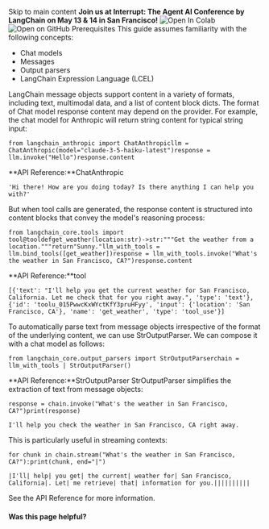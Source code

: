 Skip to main content
**Join us at Interrupt: The Agent AI Conference by LangChain on May 13 & 14 in San Francisco!**
![Open In Colab](https://colab.research.google.com/assets/colab-badge.svg)![Open on GitHub](https://img.shields.io/badge/Open%20on%20GitHub-grey?logo=github&logoColor=white)
Prerequisites
This guide assumes familiarity with the following concepts:
  * Chat models
  * Messages
  * Output parsers
  * LangChain Expression Language (LCEL)


LangChain message objects support content in a variety of formats, including text, multimodal data, and a list of content block dicts.
The format of Chat model response content may depend on the provider. For example, the chat model for Anthropic will return string content for typical string input:
```
from langchain_anthropic import ChatAnthropicllm = ChatAnthropic(model="claude-3-5-haiku-latest")response = llm.invoke("Hello")response.content
```

**API Reference:**ChatAnthropic
```
'Hi there! How are you doing today? Is there anything I can help you with?'
```

But when tool calls are generated, the response content is structured into content blocks that convey the model's reasoning process:
```
from langchain_core.tools import tool@tooldefget_weather(location:str)->str:"""Get the weather from a location."""return"Sunny."llm_with_tools = llm.bind_tools([get_weather])response = llm_with_tools.invoke("What's the weather in San Francisco, CA?")response.content
```

**API Reference:**tool
```
[{'text': "I'll help you get the current weather for San Francisco, California. Let me check that for you right away.", 'type': 'text'}, {'id': 'toolu_015PwwcKxWYctKfY3pruHFyy', 'input': {'location': 'San Francisco, CA'}, 'name': 'get_weather', 'type': 'tool_use'}]
```

To automatically parse text from message objects irrespective of the format of the underlying content, we can use StrOutputParser. We can compose it with a chat model as follows:
```
from langchain_core.output_parsers import StrOutputParserchain = llm_with_tools | StrOutputParser()
```

**API Reference:**StrOutputParser
StrOutputParser simplifies the extraction of text from message objects:
```
response = chain.invoke("What's the weather in San Francisco, CA?")print(response)
```

```
I'll help you check the weather in San Francisco, CA right away.
```

This is particularly useful in streaming contexts:
```
for chunk in chain.stream("What's the weather in San Francisco, CA?"):print(chunk, end="|")
```

```
|I'll| help| you get| the current| weather for| San Francisco, California|. Let| me retrieve| that| information for you.||||||||||
```

See the API Reference for more information.
#### Was this page helpful?

